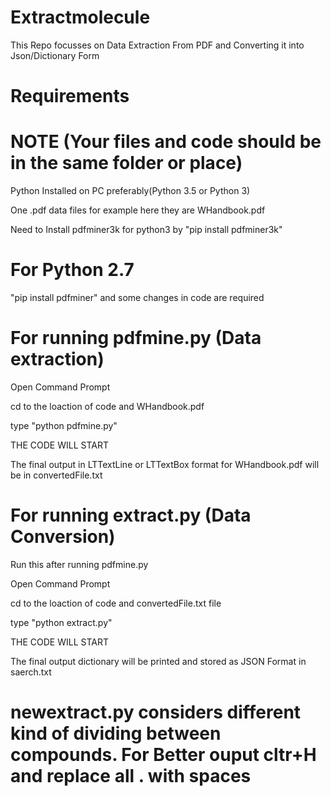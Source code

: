 # Extractmolecule

This Repo focusses on Data Extraction From PDF and Converting it into Json/Dictionary Form

# Requirements 
# NOTE (Your files and code should be in the same folder or place)
Python Installed on PC preferably(Python 3.5 or Python 3)

One .pdf data files for example here they are WHandbook.pdf 

Need to Install pdfminer3k for python3 by "pip install pdfminer3k"

# For Python 2.7

"pip install pdfminer" and some changes in code are required

# For running pdfmine.py (Data extraction)

Open Command Prompt

cd to the loaction of code and WHandbook.pdf

type "python pdfmine.py"

THE CODE WILL START

The final output in LTTextLine or LTTextBox format for WHandbook.pdf will be in convertedFile.txt 

# For running extract.py (Data Conversion)

Run this after running pdfmine.py

Open Command Prompt

cd to the loaction of code and convertedFile.txt file

type "python extract.py"

THE CODE WILL START

The final output dictionary will be printed and stored as JSON Format in saerch.txt 

# newextract.py considers different kind of dividing between compounds. For Better ouput cltr+H and replace all . with spaces
